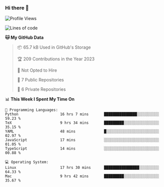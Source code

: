 ### Hi there 👋

<!--
**huayuan4396/huayuan4396** is a ✨ _special_ ✨ repository because its `README.md` (this file) appears on your GitHub profile.

Here are some ideas to get you started:

- 🔭 I’m currently working on ...
- 🌱 I’m currently learning ...
- 👯 I’m looking to collaborate on ...
- 🤔 I’m looking for help with ...
- 💬 Ask me about ...
- 📫 How to reach me: ...
- 😄 Pronouns: ...
- ⚡ Fun fact: ...
-->

<!--START_SECTION:waka-->
![Profile Views](http://img.shields.io/badge/Profile%20Views-0-blue)

![Lines of code](https://img.shields.io/badge/From%20Hello%20World%20I%27ve%20Written-185.0%20thousand%20lines%20of%20code-blue)

**🐱 My GitHub Data** 

> 📦 65.7 kB Used in GitHub's Storage 
 > 
> 🏆 209 Contributions in the Year 2023
 > 
> 🚫 Not Opted to Hire
 > 
> 📜 7 Public Repositories 
 > 
> 🔑 6 Private Repositories 
 > 
📊 **This Week I Spent My Time On** 

```text
💬 Programming Languages: 
Python                   16 hrs 7 mins       ███████████████░░░░░░░░░░   59.23 % 
TeX                      9 hrs 34 mins       █████████░░░░░░░░░░░░░░░░   35.15 % 
YAML                     48 mins             █░░░░░░░░░░░░░░░░░░░░░░░░   02.97 % 
JavaScript               17 mins             ░░░░░░░░░░░░░░░░░░░░░░░░░   01.05 % 
TypeScript               14 mins             ░░░░░░░░░░░░░░░░░░░░░░░░░   00.88 % 

💻 Operating System: 
Linux                    17 hrs 30 mins      ████████████████░░░░░░░░░   64.33 % 
Mac                      9 hrs 42 mins       █████████░░░░░░░░░░░░░░░░   35.67 % 
```


<!--END_SECTION:waka-->
